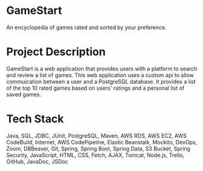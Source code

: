 # GameStart
An encyclopedia of games rated and sorted by your preference. 

# Project Description

GameStart is a web application that provides users with a platform to search and review a list of
games. This web application uses a custom api to allow commuication between a user and a PostgreSQL database. It provides
a list of the top 10 rated games based on users' ratings and a personal list of saved games.

# Tech Stack
Java, SQL, JDBC, JUnit, PostgreSQL, Maven, AWS RDS, AWS EC2, AWS CodeBuild, Internet, AWS CodePipeline, Elastic Beanstalk, Mockito, DevOps, Zoom, DBBeaver, Git, Spring, Spring Boot, Spring Data, S3 Bucket, Spring Security, JavaScript, HTML, CSS, Fetch, AJAX, Tomcat, Node.js, Trello, GitHub, JavaDoc, JSDoc
